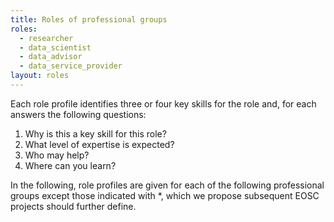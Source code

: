 ```yaml
---
title: Roles of professional groups
roles: 
  - researcher
  - data_scientist
  - data_advisor
  - data_service_provider
layout: roles
---
```


Each role profile identifies three or four key skills for the role and, for each answers the following questions:

1. Why is this a key skill for this role?
2. What level of expertise is expected?
3. Who may help?
4. Where can you learn?

In the following, role profiles are given for each of the following professional groups except those indicated with *, which we propose subsequent EOSC projects should further define.
